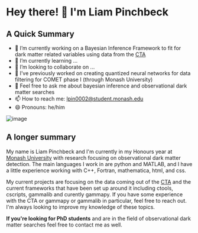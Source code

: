 # Hey there! 👋 I'm Liam Pinchbeck


## A Quick Summary
- 🔭 I’m currently working on a Bayesian Inference Framework to fit for dark matter related variables using data from the [CTA](https://www.cta-observatory.org)
- 🌱 I’m currently learning ...
- 👯 I’m looking to collaborate on ...
- 🤔 I’ve previously worked on creating quantized neural networks for data filtering for COMET phase I (through Monash University)
- 💬 Feel free to ask me about bayesian inference and observational dark matter searches
- 📫 How to reach me: lpin0002@student.monash.edu
- 😄 Pronouns: he/him


![image](https://user-images.githubusercontent.com/87399967/162594673-c7b664cf-c626-4316-af80-351ec80ddfce.png)


## A longer summary

My name is Liam Pinchbeck and I'm currently in my Honours year at [Monash University](https://www.monash.edu/) with research focusing on observational dark matter detection. The main languages I work in are python and MATLAB, and I have a little experience working with C++, Fortran, mathematica, html, and css.

My current projects are focusing on the data coming out of the [CTA](https://www.cta-observatory.org) and the current frameworks that have been set up around it including ctools, cscripts, gammalib and curently gammapy. If you have some experience with the CTA or gammapy or gammalib in particular, feel free to reach out. I'm always looking to improve my knowledge of these topics.

__If you're looking for PhD students__ and are in the field of observational dark matter searches feel free to contact me as well.
